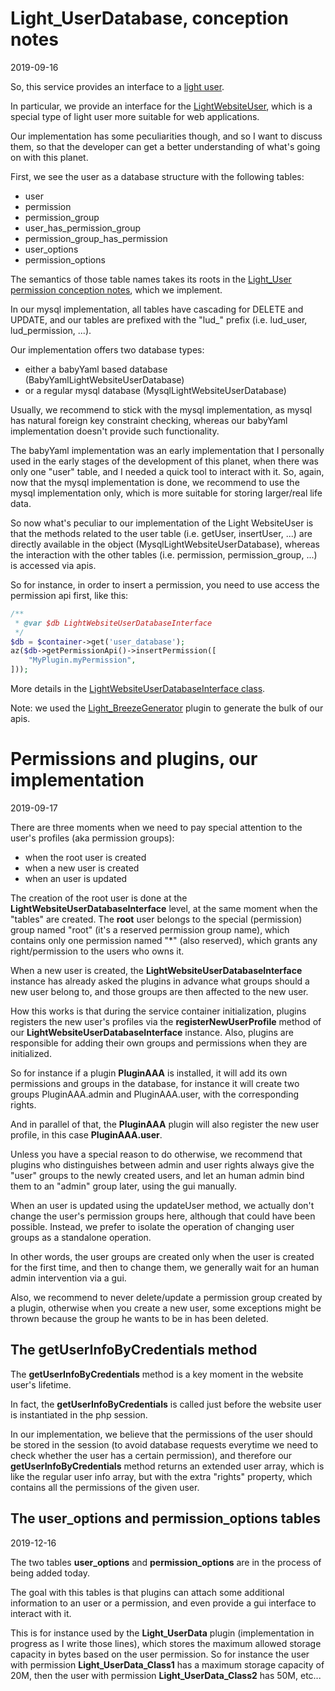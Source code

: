 Light_UserDatabase, conception notes
===================
2019-09-16



So, this service provides an interface to a [light user](https://github.com/lingtalfi/Light_User).


In particular, we provide an interface for the [LightWebsiteUser](https://github.com/lingtalfi/Light_User/blob/master/doc/api/Ling/Light_User/WebsiteLightUser.md), which is a special type of light user more suitable
for web applications.



Our implementation has some peculiarities though, and so I want to discuss them, so that the developer can get
a better understanding of what's going on with this planet.



First, we see the user as a database structure with the following tables:


- user
- permission
- permission_group
- user_has_permission_group
- permission_group_has_permission
- user_options
- permission_options


The semantics of those table names takes its roots in the [Light_User permission conception notes](https://github.com/lingtalfi/Light_User/blob/master/doc/pages/permission-conception-notes.md),
which we implement.

In our mysql implementation, all tables have cascading for DELETE and UPDATE,
and our tables are prefixed with the "lud_" prefix (i.e. lud_user, lud_permission, ...).


Our implementation offers two database types:

- either a babyYaml based database (BabyYamlLightWebsiteUserDatabase)
- or a regular mysql database (MysqlLightWebsiteUserDatabase)


Usually, we recommend to stick with the mysql implementation, as mysql has natural foreign key constraint checking,
whereas our babyYaml implementation doesn't provide such functionality.

The babyYaml implementation was an early implementation that I personally used in the early stages of the development
of this planet, when there was only one "user" table, and I needed a quick tool to interact with it.
So, again, now that the mysql implementation is done, we recommend to use the mysql implementation only, which is more suitable for
storing larger/real life data.



So now what's peculiar to our implementation of the Light WebsiteUser is that the methods related to the 
user table (i.e. getUser, insertUser, ...) are directly available in the object (MysqlLightWebsiteUserDatabase), whereas the interaction
with the other tables (i.e. permission, permission_group, ...) is accessed via apis.

So for instance, in order to insert a permission, you need to use access the permission api first, like this:

```php
/**
 * @var $db LightWebsiteUserDatabaseInterface
 */
$db = $container->get('user_database');
az($db->getPermissionApi()->insertPermission([
    "MyPlugin.myPermission",
]));
```

More details in the [LightWebsiteUserDatabaseInterface class](https://github.com/lingtalfi/Light_UserDatabase/blob/master/doc/api/Ling/Light_UserDatabase/LightWebsiteUserDatabaseInterface.md).


Note: we used the [Light_BreezeGenerator](https://github.com/lingtalfi/Light_BreezeGenerator) plugin to generate the bulk of our apis.




Permissions and plugins, our implementation
==================
2019-09-17


There are three moments when we need to pay special attention to the user's profiles (aka permission groups):

- when the root user is created
- when a new user is created
- when an user is updated


The creation of the root user is done at the **LightWebsiteUserDatabaseInterface** level, at the same moment
when the "tables" are created.
The **root** user belongs to the special (permission) group named "root" (it's a reserved permission group name),
which contains only one permission named "*" (also reserved), which grants any right/permission to the users who owns it.


When a new user is created, the **LightWebsiteUserDatabaseInterface** instance has already asked the plugins in advance
what groups should a new user belong to, and those groups are then affected to the new user.

How this works is that during the service container initialization, plugins registers the new user's profiles via the **registerNewUserProfile** method of
our **LightWebsiteUserDatabaseInterface** instance. 
Also, plugins are responsible for adding their own groups and permissions when they are initialized.

So for instance if a plugin **PluginAAA** is installed, it will add its own permissions and groups in the database,
for instance it will create two groups PluginAAA.admin and PluginAAA.user, with the corresponding rights.

And in parallel of that, the **PluginAAA** plugin will also register the new user profile, in this case **PluginAAA.user**.

Unless you have a special reason to do otherwise, we recommend that plugins who distinguishes between admin and user rights always give the 
"user" groups to the newly created users, and let an human admin bind them to an "admin" group later, using the gui manually.


When an user is updated using the updateUser method, we actually don't change the user's permission groups here, although that could have been possible.
Instead, we prefer to isolate the operation of changing user groups as a standalone operation.

In other words, the user groups are created only when the user is created for the first time, and then to change them,
we generally wait for an human admin intervention via a gui.


Also, we recommend to never delete/update a permission group created by a plugin, otherwise when you create a new user, some
exceptions might be thrown because the group he wants to be in has been deleted.


  


The getUserInfoByCredentials method
--------------

The **getUserInfoByCredentials** method is a key moment in the website user's lifetime.

In fact, the **getUserInfoByCredentials** is called just before the website user is instantiated in the php session.

In our implementation, we believe that the permissions of the user should be stored in the session (to avoid database requests
everytime we need to check whether the user has a certain permission), and therefore
our **getUserInfoByCredentials** method returns an extended user array, which is like the regular user info array,
but with the extra "rights" property, which contains all the permissions of the given user.





The user_options and permission_options tables
-----------------
2019-12-16


The two tables **user_options** and **permission_options** are in the process of being added today.

The goal with this tables is that plugins can attach some additional information to an user or a permission,
and even provide a gui interface to interact with it.

This is for instance used by the **Light_UserData** plugin (implementation in progress as I write those lines),
which stores the maximum allowed storage capacity in bytes based on the user permission. So for instance the user with permission
**Light_UserData_Class1** has a maximum storage capacity of 20M, then the user with permission **Light_UserData_Class2** has 50M, etc... 





















 



